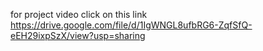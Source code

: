 for project video click on this link
https://drive.google.com/file/d/1IgWNGL8ufbRG6-ZqfSfQ-eEH29ixpSzX/view?usp=sharing
